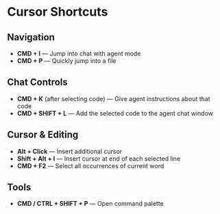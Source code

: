 # Cursor Shortcuts

## Navigation
- **CMD + I** — Jump into chat with agent mode  
- **CMD + P** — Quickly jump into a file  

## Chat Controls
- **CMD + K** (after selecting code) — Give agent instructions about that code  
- **CMD + SHIFT + L** — Add the selected code to the agent chat window  

## Cursor & Editing
- **Alt + Click** — Insert additional cursor  
- **Shift + Alt + I** — Insert cursor at end of each selected line  
- **CMD + F2** — Select all occurrences of current word  

## Tools
- **CMD / CTRL + SHIFT + P** — Open command palette  